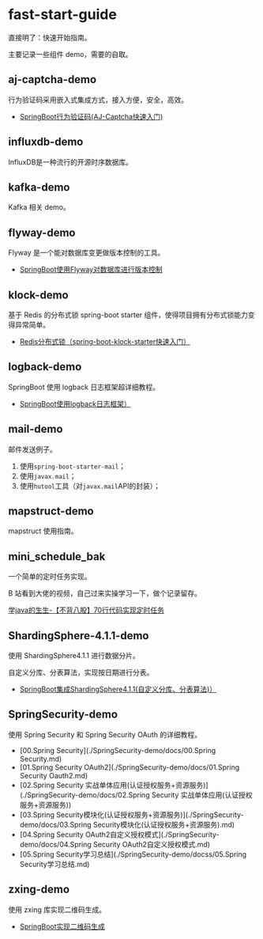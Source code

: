 # fast-start-guide

直接明了：快速开始指南。  

主要记录一些组件 demo，需要的自取。  

## aj-captcha-demo

行为验证码采用嵌入式集成方式，接入方便，安全，高效。  

- [SpringBoot行为验证码(AJ-Captcha快速入门)](./aj-captcha-demo/README.md)

## influxdb-demo

InfluxDB是一种流行的开源时序数据库。

## kafka-demo

Kafka 相关 demo。

## flyway-demo

Flyway 是一个能对数据库变更做版本控制的工具。

- [SpringBoot使用Flyway对数据库进行版本控制](./flyway-demo/README.md)

## klock-demo

基于 Redis 的分布式锁 spring-boot starter 组件，使得项目拥有分布式锁能力变得异常简单。

- [Redis分布式锁（spring-boot-klock-starter快速入门）](./klock-demo/README.md)

## logback-demo

SpringBoot 使用 logback 日志框架超详细教程。

- [SpringBoot使用logback日志框架）](./logback-demo/README.md)

## mail-demo

邮件发送例子。

1. 使用`spring-boot-starter-mail`；
2. 使用`javax.mail`；
3. 使用`hutool`工具（对`javax.mail`API的封装）；

## mapstruct-demo

mapstruct 使用指南。  

## mini_schedule_bak

一个简单的定时任务实现。

B 站看到大佬的视频，自己过来实操学习一下，做个记录留存。

[学java的生生-【不背八股】70行代码实现定时任务](https://www.bilibili.com/video/BV19jffYVE3C/?vd_source=b13a31d63cf084a4bc7e9d71d9c78835#reply113889094272315)

## ShardingSphere-4.1.1-demo

使用 ShardingSphere4.1.1 进行数据分片。  

自定义分库、分表算法，实现按日期进行分表。  

- [SpringBoot集成ShardingSphere4.1.1(自定义分库、分表算法)）](./ShardingSphere-4.1.1-demo/README.md)

## SpringSecurity-demo

使用 Spring Security 和 Spring Security OAuth 的详细教程。

- [00.Spring Security](./SpringSecurity-demo/docs/00.Spring Security.md)  
- [01.Spring Security OAuth2](./SpringSecurity-demo/docs/01.Spring Security Oauth2.md)  
- [02.Spring Security 实战单体应用(认证授权服务+资源服务)](./SpringSecurity-demo/docs/02.Spring Security 实战单体应用(认证授权服务+资源服务))  
- [03.Spring Security模块化(认证授权服务+资源服务)](./SpringSecurity-demo/docs/03.Spring Security模块化(认证授权服务+资源服务).md)  
- [04.Spring Security OAuth2自定义授权模式](./SpringSecurity-demo/docs/04.Spring Security OAuth2自定义授权模式.md)  
- [05.Spring Security学习总结](./SpringSecurity-demo/docss/05.Spring Security学习总结.md)

## zxing-demo

使用 zxing 库实现二维码生成。

- [SpringBoot实现二维码生成](./zxing-demo/README.md)



